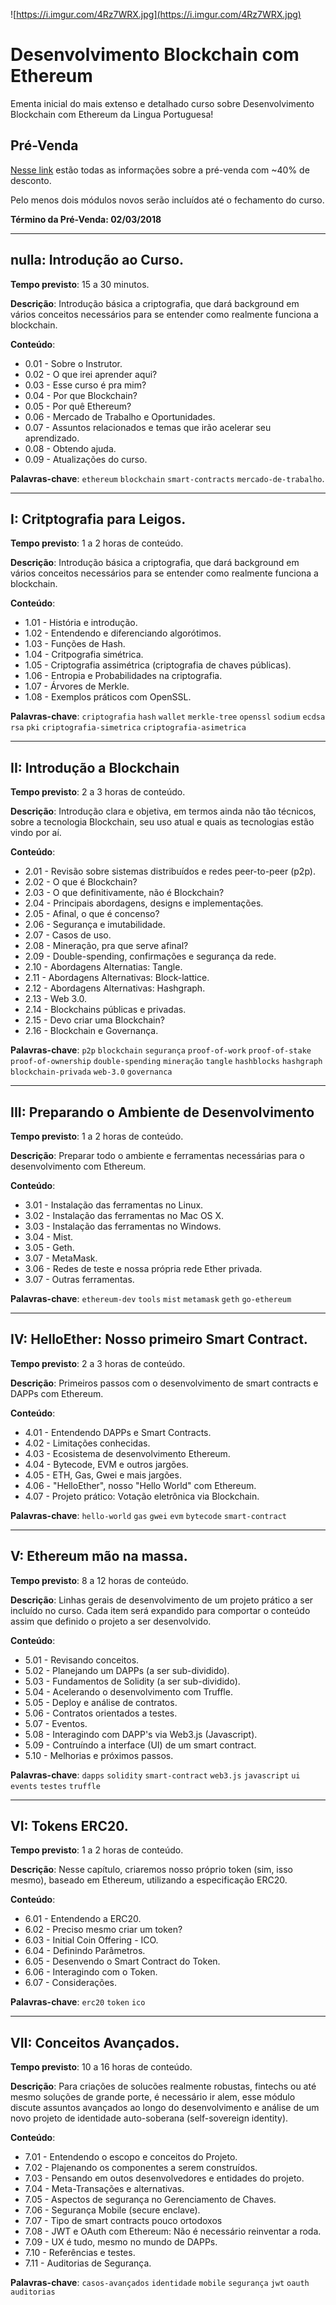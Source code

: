 ![https://i.imgur.com/4Rz7WRX.jpg](https://i.imgur.com/4Rz7WRX.jpg)
# Desenvolvimento Blockchain com Ethereum

Ementa inicial do mais extenso e detalhado curso sobre Desenvolvimento Blockchain com Ethereum da Lingua Portuguesa!

## Pré-Venda

[Nesse link](https://github.com/hernandev/curso-blockchain-ethereum/blob/master/pre-venda.md) estão todas as informações sobre a pré-venda com ~40% de desconto.

Pelo menos dois módulos novos serão incluídos até o fechamento do curso.

**Término da Pré-Venda: 02/03/2018**

---

## nulla: Introdução ao Curso.

**Tempo previsto**: 15 a 30 minutos.

**Descrição**: Introdução básica a criptografia, que dará background em vários conceitos necessários para se entender como realmente funciona a blockchain.

**Conteúdo**:

- 0.01 - Sobre o Instrutor.
- 0.02 - O que irei aprender aqui?
- 0.03 - Esse curso é pra mim?
- 0.04 - Por que Blockchain?
- 0.05 - Por quê Ethereum?
- 0.06 - Mercado de Trabalho e Oportunidades.
- 0.07 - Assuntos relacionados e temas que irão acelerar seu aprendizado.
- 0.08 - Obtendo ajuda.
- 0.09 - Atualizações do curso.

**Palavras-chave**: `ethereum` `blockchain` `smart-contracts` `mercado-de-trabalho`.

---

## I: Critptografia para Leigos.

**Tempo previsto**: 1 a 2 horas de conteúdo.

**Descrição**: Introdução básica a criptografia, que dará background em vários conceitos necessários para se entender como realmente funciona a blockchain.

**Conteúdo**:

- 1.01 - História e introdução.
- 1.02 - Entendendo e diferenciando algorótimos.
- 1.03 - Funções de Hash.
- 1.04 - Critpografia simétrica.
- 1.05 - Criptografia assimétrica (criptografia de chaves públicas).
- 1.06 - Entropia e Probabilidades na criptografia.
- 1.07 - Árvores de Merkle.
- 1.08 - Exemplos práticos com OpenSSL.

**Palavras-chave**: `criptografia` `hash` `wallet` `merkle-tree` `openssl` `sodium` `ecdsa` `rsa` `pki` `criptografia-simetrica` `criptografia-asimetrica`

---

## II: Introdução a Blockchain

**Tempo previsto**: 2 a 3 horas de conteúdo.

**Descrição**: Introdução clara e objetiva, em termos ainda não tão técnicos, sobre a tecnologia Blockchain, seu uso atual e quais as tecnologias estão vindo por aí.

**Conteúdo**:

- 2.01 - Revisão sobre sistemas distribuídos e redes peer-to-peer (p2p).
- 2.02 - O que é Blockchain?
- 2.03 - O que definitivamente, não é Blockchain?
- 2.04 - Principais abordagens, designs e implementações.
- 2.05 - Afinal, o que é concenso?
- 2.06 - Segurança e imutabilidade.
- 2.07 - Casos de uso.
- 2.08 - Mineração, pra que serve afinal?
- 2.09 - Double-spending, confirmações e segurança da rede.
- 2.10 - Abordagens Alternatias: Tangle.
- 2.11 - Abordagens Alternativas: Block-lattice.
- 2.12 - Abordagens Alternativas: Hashgraph.
- 2.13 - Web 3.0.
- 2.14 - Blockchains públicas e privadas.
- 2.15 - Devo criar uma Blockchain?
- 2.16 - Blockchain e Governança.

**Palavras-chave**: `p2p` `blockchain` `segurança` `proof-of-work` `proof-of-stake` `proof-of-ownership` `double-spending` `mineração` `tangle` `hashblocks` `hashgraph` `blockchain-privada` `web-3.0` `governanca`

---

## III: Preparando o Ambiente de Desenvolvimento

**Tempo previsto**: 1 a 2 horas de conteúdo.

**Descrição**: Preparar todo o ambiente e ferramentas necessárias para o desenvolvimento com Ethereum.

**Conteúdo**:

- 3.01 - Instalação das ferramentas no Linux.
- 3.02 - Instalação das ferramentas no Mac OS X.
- 3.03 - Instalação das ferramentas no Windows.
- 3.04 - Mist.
- 3.05 - Geth.
- 3.07 - MetaMask.
- 3.06 - Redes de teste e nossa própria rede Ether privada.
- 3.07 - Outras ferramentas.

**Palavras-chave**: `ethereum-dev` `tools` `mist` `metamask` `geth` `go-ethereum`

---

## IV: HelloEther: Nosso primeiro Smart Contract.

**Tempo previsto**: 2 a 3 horas de conteúdo.

**Descrição**: Primeiros passos com o desenvolvimento de smart contracts e DAPPs com Ethereum.

**Conteúdo**:

- 4.01 - Entendendo DAPPs e Smart Contracts.
- 4.02 - Limitações conhecidas.
- 4.03 - Ecosistema de desenvolvimento Ethereum.
- 4.04 - Bytecode, EVM e outros jargões.
- 4.05 - ETH, Gas, Gwei e mais jargões.
- 4.06 - "HelloEther", nosso "Hello World" com Ethereum.
- 4.07 - Projeto prático: Votação eletrônica via Blockchain.

**Palavras-chave**: `hello-world` `gas` `gwei` `evm` `bytecode` `smart-contract`

--- 

## V: Ethereum mão na massa.

**Tempo previsto**: 8 a 12 horas de conteúdo.

**Descrição**: Linhas gerais de desenvolvimento de um projeto prático a ser incluído no curso. Cada item será expandido para comportar o conteúdo assim que definido o projeto a ser desenvolvido.

**Conteúdo**:

- 5.01 - Revisando conceitos.
- 5.02 - Planejando um DAPPs (a ser sub-dividido).
- 5.03 - Fundamentos de Solidity (a ser sub-dividido).
- 5.04 - Acelerando o desenvolvimento com Truffle.
- 5.05 - Deploy e análise de contratos.
- 5.06 - Contratos orientados a testes.
- 5.07 - Eventos.
- 5.08 - Interagindo com DAPP's via Web3.js (Javascript).
- 5.09 - Contruíndo a interface (UI) de um smart contract.
- 5.10 - Melhorias e próximos passos.

**Palavras-chave**: `dapps` `solidity` `smart-contract` `web3.js` `javascript` `ui` `events` `testes` `truffle`

---

## VI: Tokens ERC20.

**Tempo previsto**: 1 a 2 horas de conteúdo.

**Descrição**: Nesse capítulo, criaremos nosso próprio token (sim, isso mesmo), baseado em Ethereum, utilizando a especificação ERC20.

**Conteúdo**:

- 6.01 - Entendendo a ERC20.
- 6.02 - Preciso mesmo criar um token?
- 6.03 - Initial Coin Offering - ICO.
- 6.04 - Definindo Parâmetros.
- 6.05 - Desenvendo o Smart Contract do Token.
- 6.06 - Interagindo com o Token.
- 6.07 - Considerações.

**Palavras-chave**: `erc20` `token` `ico`

---

## VII: Conceitos Avançados.

**Tempo previsto**: 10 a 16 horas de conteúdo.

**Descrição**: Para criações de solucões realmente robustas, fintechs ou até mesmo soluções de grande porte, é necessário ir alem, esse módulo discute assuntos avançados ao longo do desenvolvimento e análise de um novo projeto de identidade auto-soberana (self-sovereign identity).

**Conteúdo**:

- 7.01 - Entendendo o escopo e conceitos do Projeto.
- 7.02 - Plajenando os componentes a serem construídos.
- 7.03 - Pensando em outos desenvolvedores e entidades do projeto.
- 7.04 - Meta-Transações e alternativas.
- 7.05 - Aspectos de segurança no Gerenciamento de Chaves.
- 7.06 - Segurança Mobile (secure enclave).
- 7.07 - Tipo de smart contracts pouco ortodoxos
- 7.08 - JWT e OAuth com Ethereum: Não é necessário reinventar a roda.
- 7.09 - UX é tudo, mesmo no mundo de DAPPs.
- 7.10 - Referências e testes.
- 7.11 - Auditorias de Segurança.

**Palavras-chave**: `casos-avançados` `identidade` `mobile` `segurança` `jwt` `oauth` `auditorias`
